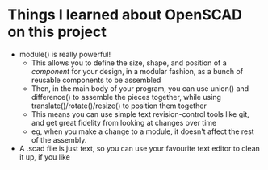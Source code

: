 # Things I learned about OpenSCAD on this project

* module() is really powerful!
    * This allows you to define the size, shape, and position of a *component* for your design, in a modular fashion, as a bunch of reusable components to be assembled
    * Then, in the main body of your program, you can use union() and difference() to assemble the pieces together, while using translate()/rotate()/resize() to position them together
    * This means you can use simple text revision-control tools like git, and get great fidelity from looking at changes over time
    * eg, when you make a change to a module, it doesn't affect the rest of the assembly.
* A .scad file is just text, so you can use your favourite text editor to clean it up, if you like
